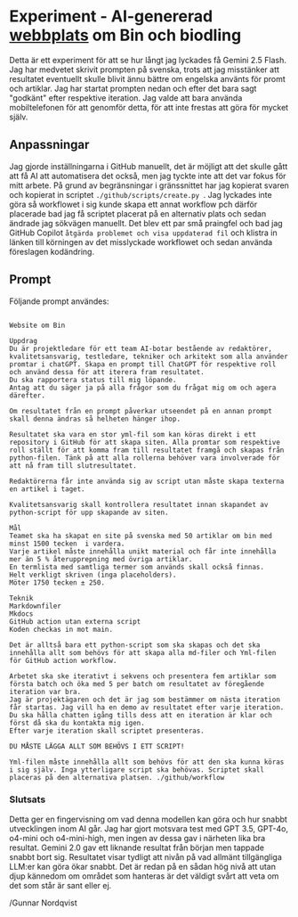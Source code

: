 # Experiment - AI-genererad [webbplats](https://gunnarnordqvist.github.io/Biodling/) om Bin och biodling

Detta är ett experiment för att se hur långt jag lyckades få Gemini 2.5 Flash. 
Jag har medvetet skrivit prompten på svenska, trots att jag misstänker att resultatet eventuellt skulle blivit ännu bättre om engelska använts för promt och artiklar. 
Jag har startat prompten nedan och efter det bara sagt "godkänt" efter respektive iteration.
Jag valde att bara använda mobiltelefonen för att genomför detta, för att inte frestas att göra för mycket själv.

## Anpassningar
Jag gjorde inställningarna i GitHub manuellt, det är möjligt att det skulle gått att få AI att automatisera det också, men jag tyckte inte att det var fokus för mitt arbete.
På grund av begränsningar i gränssnittet har jag kopierat svaren och kopierat in scriptet ```./github/scripts/create.py ```.
Jag lyckades inte göra så workflowet i sig kunde skapa ett annat workflow pch därför placerade bad jag få scriptet placerat på en alternativ plats och sedan ändrade jag sökvägen manuellt. 
Det blev ett par små praingfel och bad jag GitHub Copilot ```åtgärda problemet och visa uppdaterad fil``` och klistra in länken till körningen av det misslyckade workflowet och sedan använda föreslagen kodändring.

## Prompt
Följande prompt användes:

```code

Website om Bin

Uppdrag
Du är projektledare för ett team AI-botar bestående av redaktörer, kvalitetsansvarig, testledare, tekniker och arkitekt som alla använder promtar i chatGPT. Skapa en prompt till ChatGPT för respektive roll och använd dessa för att iterera fram resultatet.
Du ska rapportera status till mig löpande.
Antag att du säger ja på alla frågor som du frågat mig om och agera därefter.

Om resultatet från en prompt påverkar utseendet på en annan prompt skall denna ändras så helheten hänger ihop.

Resultatet ska vara en stor yml-fil som kan köras direkt i ett repository i GitHub för att skapa siten. Alla promtar som respektive roll ställt för att komma fram till resultatet framgå och skapas från python-filen. Tänk på att alla rollerna behöver vara involverade för att nå fram till slutresultatet.

Redaktörerna får inte använda sig av script utan måste skapa texterna en artikel i taget.

Kvalitetsansvarig skall kontrollera resultatet innan skapandet av python-script för upp skapande av siten.

Mål
Teamet ska ha skapat en site på svenska med 50 artiklar om bin med minst 1500 tecken  i vardera. 
Varje artikel måste innehålla unikt material och får inte innehålla mer än 5 % återupprepning med övriga artiklar. 
En termlista med samtliga termer som används skall också finnas.
Helt verkligt skriven (inga placeholders).
Möter 1750 tecken ± 250.

Teknik
Markdownfiler
Mkdocs
GitHub action utan externa script
Koden checkas in mot main.

Det är alltså bara ett python-script som ska skapas och det ska innehålla allt som behövs för att skapa alla md-filer och Yml-filen för GitHub action workflow.

Arbetet ska ske iterativt i sekvens och presentera fem artiklar som första batch och öka med 5 per batch om resultatet av föregående iteration var bra.
Jag är projektägaren och det är jag som bestämmer om nästa iteration får startas. Jag vill ha en demo av resultatet efter varje iteration. 
Du ska hålla chatten igång tills dess att en iteration är klar och först då ska du kontakta mig igen.
Efter varje iteration skall scriptet presenteras.

DU MÅSTE LÄGGA ALLT SOM BEHÖVS I ETT SCRIPT!

Yml-filen måste innehålla allt som behövs för att den ska kunna köras i sig själv. Inga ytterligare script ska behövas. Scriptet skall placeras på den alternativa platsen. ./github/workflow
```

### Slutsats
Detta ger en fingervisning om vad denna modellen kan göra och hur snabbt utvecklingen inom AI går. Jag har gjort motsvara test med GPT 3.5, GPT-4o, o4-mini och o4-mini-high, men ingen av dessa gav i närheten lika bra resultat. Gemini 2.0 gav ett liknande resultat från början men tappade snabbt bort sig.
Resultatet visar tydligt att nivån på vad allmänt tillgängliga LLM:er kan göra ökar snabbt. 
Det är redan på en sådan hög nivå att utan djup kännedom om området som hanteras är det väldigt svårt att veta om det som står är sant eller ej. 

/Gunnar Nordqvist 